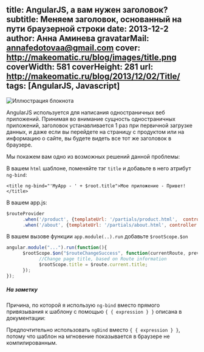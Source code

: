 title: AngularJS, а вам нужен заголовок?
subtitle: Меняем заголовок, основанный на пути браузерной строки 
date: 2013-12-2
author: Анна Аминева
gravatarMail: annafedotovaa@gmail.com
cover: http://makeomatic.ru/blog/images/title.png
coverWidth: 581
coverHeight: 281
url: http://makeomatic.ru/blog/2013/12/02/Title/
tags: [AngularJS, Javascript]
---

![Иллюстрация блокнота](/blog/images/title.png)

AngularJS используется для написания одностраничных веб приложений.  Принимая во внимание сущность одностраничных приложений, заголовок устанавливается 1 раз при первичной загрузке данных, и даже если вы перейдете на страницу с продуктом или на информацию о сайте, вы будете видеть все тот же заголовок в браузере.

<!-- more -->
Мы покажем вам одно из возможных решений данной проблемы:

В вашем `html` шаблоне, поменяйте тэг `title` и добавьте в него атрибут `ng-bind`:

```
<title ng-bind="'MyApp - ' + $root.title">Мое приложение - Привет!</title>
```

В вашем app.js:

```javascript
$routeProvider
      .when('/product', {templateUrl: '/partials/product.html',  controller: 'ProductCtrl', title: 'Наши продукт'})
      .when('/about', {templateUrl: '/partials/about.html', controller: 'AboutCtrl', title: 'О нас'});
```

В вашем вызове функции `app.module(..).run` добавьте  `$rootScope.$on`

```js
angular.module("...").run(function(){
      $rootScope.$on("$routeChangeSuccess", function(currentRoute, previousRoute){
            //Change page title, based on Route information
            $rootScope.title = $route.current.title;
      });
});
```

##### На заметку
Причина, по которой я использую `ng-bind` вместо прямого привязывания к шаблону с помощью `{ { expression } }` описана в документации:

Предпочтительно использовать `ngBind` вместо `{ { expression } }`, потому что шаблон на мгновение показывается в браузере не компилированным.
